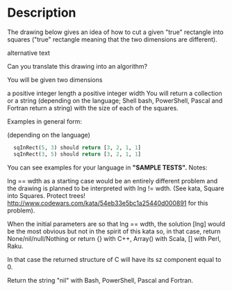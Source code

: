 # Description

The drawing below gives an idea of how to cut a given "true" rectangle into squares ("true" rectangle meaning that the two dimensions are different).

alternative text

Can you translate this drawing into an algorithm?

You will be given two dimensions

a positive integer length
a positive integer width
You will return a collection or a string (depending on the language; Shell bash, PowerShell, Pascal and Fortran return a string) with the size of each of the squares.

Examples in general form:

(depending on the language)

```python
  sqInRect(5, 3) should return [3, 2, 1, 1]
  sqInRect(3, 5) should return [3, 2, 1, 1]
```

  You can see examples for your language in **"SAMPLE TESTS".**
Notes:

lng == wdth as a starting case would be an entirely different problem and the drawing is planned to be interpreted with lng != wdth. (See kata, Square into Squares. Protect trees! http://www.codewars.com/kata/54eb33e5bc1a25440d000891 for this problem).

When the initial parameters are so that lng == wdth, the solution [lng] would be the most obvious but not in the spirit of this kata so, in that case, return None/nil/null/Nothing or return {} with C++, Array() with Scala, [] with Perl, Raku.

In that case the returned structure of C will have its sz component equal to 0.

Return the string "nil" with Bash, PowerShell, Pascal and Fortran. 